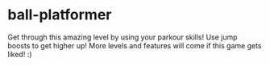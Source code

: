 # ball-platformer
Get through this amazing level by using your parkour skills!
Use jump boosts to get higher up!
More levels and features will come if this game gets liked! :)